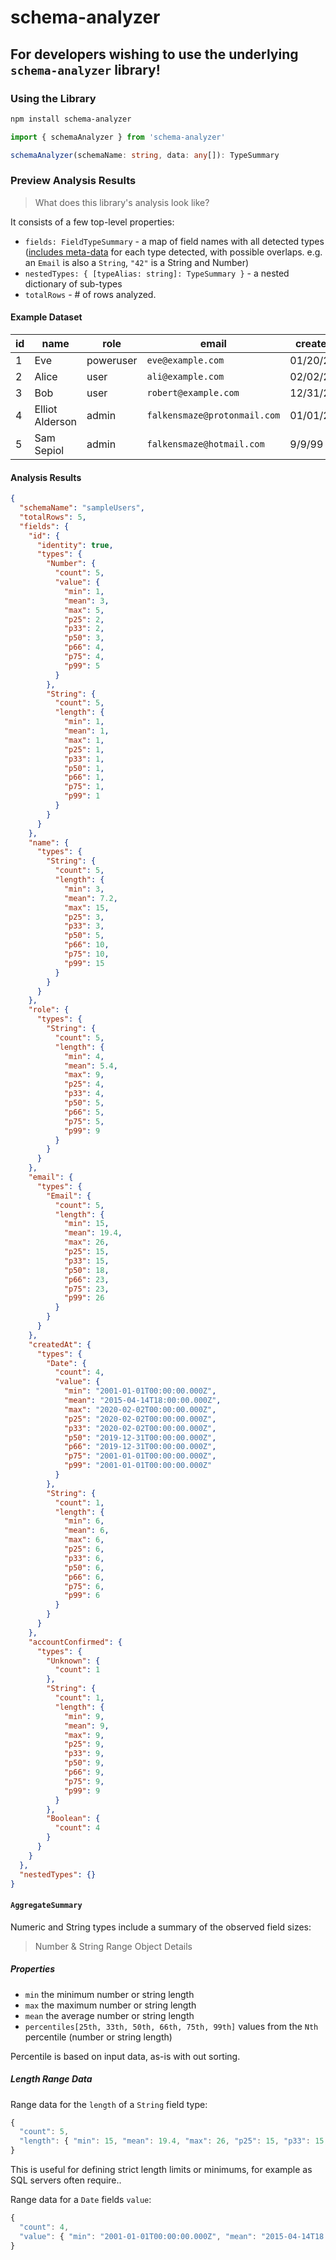 # schema-analyzer

## For developers wishing to use the underlying `schema-analyzer` library!

### Using the Library

```bash
npm install schema-analyzer
```

```ts
import { schemaAnalyzer } from 'schema-analyzer'

schemaAnalyzer(schemaName: string, data: any[]): TypeSummary
```

### Preview Analysis Results

> What does this library's analysis look like?

It consists of a few top-level properties:

- `fields: FieldTypeSummary` - a map of field names with all detected types ([includes meta-data](#aggregatesummary) for each type detected, with possible overlaps. e.g. an `Email` is also a `String`, `"42"` is a String and Number)
- `nestedTypes: { [typeAlias: string]: TypeSummary }` - a nested dictionary of sub-types
- `totalRows` - # of rows analyzed.

#### Example Dataset

| id  | name            | role      | email                        | createdAt  | accountConfirmed |
| --- | --------------- | --------- | ---------------------------- | ---------- | ---------------- |
| 1   | Eve             | poweruser | `eve@example.com`            | 01/20/2020 | undefined        |
| 2   | Alice           | user      | `ali@example.com`            | 02/02/2020 | true             |
| 3   | Bob             | user      | `robert@example.com`         | 12/31/2019 | true             |
| 4   | Elliot Alderson | admin     | `falkensmaze@protonmail.com` | 01/01/2001 | false            |
| 5   | Sam Sepiol      | admin     | `falkensmaze@hotmail.com`    | 9/9/99     | true             |

#### Analysis Results

```json
{
  "schemaName": "sampleUsers",
  "totalRows": 5,
  "fields": {
    "id": {
      "identity": true,
      "types": {
        "Number": {
          "count": 5,
          "value": {
            "min": 1,
            "mean": 3,
            "max": 5,
            "p25": 2,
            "p33": 2,
            "p50": 3,
            "p66": 4,
            "p75": 4,
            "p99": 5
          }
        },
        "String": {
          "count": 5,
          "length": {
            "min": 1,
            "mean": 1,
            "max": 1,
            "p25": 1,
            "p33": 1,
            "p50": 1,
            "p66": 1,
            "p75": 1,
            "p99": 1
          }
        }
      }
    },
    "name": {
      "types": {
        "String": {
          "count": 5,
          "length": {
            "min": 3,
            "mean": 7.2,
            "max": 15,
            "p25": 3,
            "p33": 3,
            "p50": 5,
            "p66": 10,
            "p75": 10,
            "p99": 15
          }
        }
      }
    },
    "role": {
      "types": {
        "String": {
          "count": 5,
          "length": {
            "min": 4,
            "mean": 5.4,
            "max": 9,
            "p25": 4,
            "p33": 4,
            "p50": 5,
            "p66": 5,
            "p75": 5,
            "p99": 9
          }
        }
      }
    },
    "email": {
      "types": {
        "Email": {
          "count": 5,
          "length": {
            "min": 15,
            "mean": 19.4,
            "max": 26,
            "p25": 15,
            "p33": 15,
            "p50": 18,
            "p66": 23,
            "p75": 23,
            "p99": 26
          }
        }
      }
    },
    "createdAt": {
      "types": {
        "Date": {
          "count": 4,
          "value": {
            "min": "2001-01-01T00:00:00.000Z",
            "mean": "2015-04-14T18:00:00.000Z",
            "max": "2020-02-02T00:00:00.000Z",
            "p25": "2020-02-02T00:00:00.000Z",
            "p33": "2020-02-02T00:00:00.000Z",
            "p50": "2019-12-31T00:00:00.000Z",
            "p66": "2019-12-31T00:00:00.000Z",
            "p75": "2001-01-01T00:00:00.000Z",
            "p99": "2001-01-01T00:00:00.000Z"
          }
        },
        "String": {
          "count": 1,
          "length": {
            "min": 6,
            "mean": 6,
            "max": 6,
            "p25": 6,
            "p33": 6,
            "p50": 6,
            "p66": 6,
            "p75": 6,
            "p99": 6
          }
        }
      }
    },
    "accountConfirmed": {
      "types": {
        "Unknown": {
          "count": 1
        },
        "String": {
          "count": 1,
          "length": {
            "min": 9,
            "mean": 9,
            "max": 9,
            "p25": 9,
            "p33": 9,
            "p50": 9,
            "p66": 9,
            "p75": 9,
            "p99": 9
          }
        },
        "Boolean": {
          "count": 4
        }
      }
    }
  },
  "nestedTypes": {}
}
```

#### `AggregateSummary`

Numeric and String types include a summary of the observed field sizes:

> Number & String Range Object Details

##### Properties

- `min` the minimum number or string length
- `max` the maximum number or string length
- `mean` the average number or string length
- `percentiles[25th, 33th, 50th, 66th, 75th, 99th]` values from the `Nth` percentile (number or string length)

Percentile is based on input data, as-is with out sorting.

##### Length Range Data

Range data for the `length` of a `String` field type:

```js
{
  "count": 5,
  "length": { "min": 15, "mean": 19.4, "max": 26, "p25": 15, "p33": 15, "p50": 18, "p66": 23, "p75": 23, "p99": 26 }
}
```

This is useful for defining strict length limits or minimums, for example as SQL servers often require..

Range data for a `Date` fields `value`:

```js
{
  "count": 4,
  "value": { "min": "2001-01-01T00:00:00.000Z", "mean": "2015-04-14T18:00:00.000Z", "max": "2020-02-02T00:00:00.000Z", "p25": "2020-02-02T00:00:00.000Z", "p33": "2020-02-02T00:00:00.000Z", "p50": "2019-12-31T00:00:00.000Z", "p66": "2019-12-31T00:00:00.000Z", "p75": "2001-01-01T00:00:00.000Z", "p99": "2001-01-01T00:00:00.000Z" }
}
```

